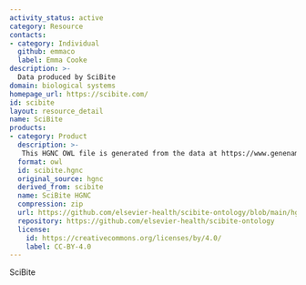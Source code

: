 ```yaml
---
activity_status: active
category: Resource
contacts:
- category: Individual
  github: emmaco
  label: Emma Cooke
description: >-
  Data produced by SciBite
domain: biological systems
homepage_url: https://scibite.com/
id: scibite
layout: resource_detail
name: SciBite
products:
- category: Product
  description: >-
   This HGNC OWL file is generated from the data at https://www.genenames.org/. It contains all genes in HGNC organised in a shallow hierarchy, classified by their locus type and gene group. Gene groups are also derived from HGNC. The ontology contains approved gene symbol, approved gene name, previous names and symbols and mappings to external databases.
  format: owl
  id: scibite.hgnc
  original_source: hgnc
  derived_from: scibite
  name: SciBite HGNC
  compression: zip
  url: https://github.com/elsevier-health/scibite-ontology/blob/main/hgnc_2025_02_04.owl.zip
  repository: https://github.com/elsevier-health/scibite-ontology
  license:
    id: https://creativecommons.org/licenses/by/4.0/
    label: CC-BY-4.0
---
```


SciBite